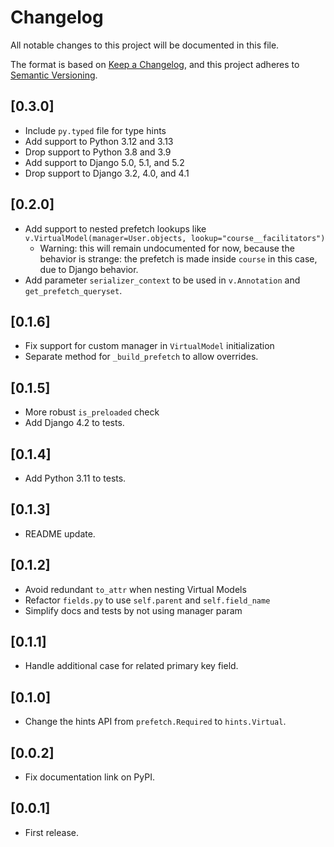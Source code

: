 # Changelog
All notable changes to this project will be documented in this file.

The format is based on [Keep a Changelog](https://keepachangelog.com/en/1.0.0/),
and this project adheres to [Semantic Versioning](https://semver.org/spec/v2.0.0.html).

## [0.3.0]

- Include `py.typed` file for type hints
- Add support to Python 3.12 and 3.13
- Drop support to Python 3.8 and 3.9
- Add support to Django 5.0, 5.1, and 5.2
- Drop support to Django 3.2, 4.0, and 4.1

## [0.2.0]

- Add support to nested prefetch lookups like `v.VirtualModel(manager=User.objects, lookup="course__facilitators")`
  * Warning: this will remain undocumented for now, because the behavior is strange:
             the prefetch is made inside `course` in this case, due to Django behavior.
- Add parameter `serializer_context` to be used in `v.Annotation` and `get_prefetch_queryset`.

## [0.1.6]

- Fix support for custom manager in `VirtualModel` initialization
- Separate method for `_build_prefetch` to allow overrides.

## [0.1.5]

- More robust `is_preloaded` check
- Add Django 4.2 to tests.

## [0.1.4]

- Add Python 3.11 to tests.

## [0.1.3]

- README update.

## [0.1.2]

- Avoid redundant `to_attr` when nesting Virtual Models
- Refactor `fields.py` to use `self.parent` and `self.field_name`
- Simplify docs and tests by not using manager param

## [0.1.1]

- Handle additional case for related primary key field.

## [0.1.0]

- Change the hints API from `prefetch.Required` to `hints.Virtual`.

## [0.0.2]

- Fix documentation link on PyPI.

## [0.0.1]

- First release.
